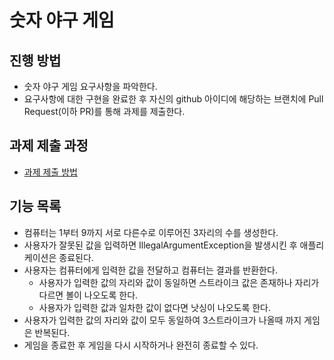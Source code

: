 # 숫자 야구 게임
## 진행 방법
* 숫자 야구 게임 요구사항을 파악한다.
* 요구사항에 대한 구현을 완료한 후 자신의 github 아이디에 해당하는 브랜치에 Pull Request(이하 PR)를 통해 과제를 제출한다.

## 과제 제출 과정
* [과제 제출 방법](https://github.com/next-step/nextstep-docs/tree/master/precourse)

## 기능 목록
* 컴퓨터는 1부터 9까지 서로 다른수로 이루어진 3자리의 수를 생성한다.
* 사용자가 잘못된 값을 입력하면 IllegalArgumentException을 발생시킨 후 애플리케이션은 종료된다.
* 사용자는 컴퓨터에게 입력한 값을 전달하고 컴퓨터는 결과를 반환한다.
    * 사용자가 입력한 값의 자리와 값이 동일하면 스트라이크 값은 존재하나 자리가 다르면 볼이 나오도록 한다.
    * 사용자가 입력한 값과 일차한 값이 없다면 낫싱이 나오도록 한다.
* 사용자가 입력한 값의 자리와 값이 모두 동일하여 3스트라이크가 나올때 까지 게임은 반복된다.
* 게임을 종료한 후 게임을 다시 시작하거나 완전히 종료할 수 있다.
